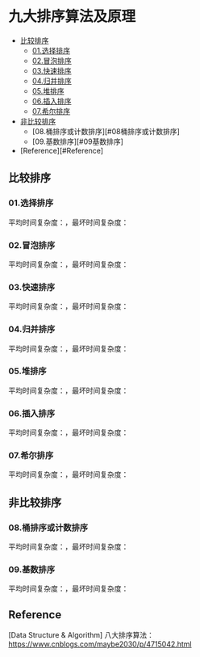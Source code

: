 # 九大排序算法及原理

- [比较排序](#比较排序)
    - [01.选择排序](#01选择排序)
    - [02.冒泡排序](#02冒泡排序)
    - [03.快速排序](#03快速排序)
    - [04.归并排序](#04归并排序)
    - [05.堆排序](#05堆排序)
    - [06.插入排序](#06插入排序)
    - [07.希尔排序](#07希尔排序)
- [非比较排序](#非比较排序)
    - [08.桶排序或计数排序][#08桶排序或计数排序]
    - [09.基数排序][#09基数排序]
- [Reference][#Reference]

## 比较排序

### 01.选择排序

平均时间复杂度：，最坏时间复杂度：

### 02.冒泡排序

平均时间复杂度：，最坏时间复杂度：

### 03.快速排序

平均时间复杂度：，最坏时间复杂度：

### 04.归并排序

平均时间复杂度：，最坏时间复杂度：

### 05.堆排序

平均时间复杂度：，最坏时间复杂度：

### 06.插入排序

平均时间复杂度：，最坏时间复杂度：

### 07.希尔排序

平均时间复杂度：，最坏时间复杂度：

## 非比较排序

### 08.桶排序或计数排序

平均时间复杂度：，最坏时间复杂度：

### 09.基数排序

平均时间复杂度：，最坏时间复杂度：

## Reference

[Data Structure & Algorithm] 八大排序算法：https://www.cnblogs.com/maybe2030/p/4715042.html
